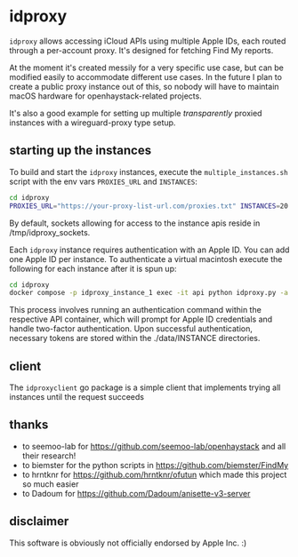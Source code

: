 # idproxy

`idproxy` allows accessing iCloud APIs using multiple Apple IDs, each routed through a per-account proxy. It's designed for fetching Find My reports.

At the moment it's created messily for a very specific use case, but can be modified easily to accommodate different use cases.
In the future I plan to create a public proxy instance out of this, so nobody will have to maintain macOS hardware for openhaystack-related projects.

It's also a good example for setting up multiple *transparently* proxied instances with a wireguard-proxy type setup.

## starting up the instances

To build and start the `idproxy` instances, execute the `multiple_instances.sh` script with the env vars `PROXIES_URL` and `INSTANCES`:

```bash
cd idproxy
PROXIES_URL="https://your-proxy-list-url.com/proxies.txt" INSTANCES=20 multiple_instances.sh up --build -d
```

By default, sockets allowing for access to the instance apis reside in /tmp/idproxy_sockets.

Each `idproxy` instance requires authentication with an Apple ID. You can add one Apple ID per instance.
To authenticate a virtual macintosh execute the following for each instance after it is spun up:
```bash
cd idproxy
docker compose -p idproxy_instance_1 exec -it api python idproxy.py -a -t
```

This process involves running an authentication command within the respective API container, which will prompt for Apple ID credentials and handle two-factor authentication. Upon successful authentication, necessary tokens are stored within the ./data/INSTANCE directories.

## client

The `idproxyclient` go package is a simple client that implements trying all instances until the request succeeds

## thanks

- to seemoo-lab for https://github.com/seemoo-lab/openhaystack and all their research!
- to biemster for the python scripts in https://github.com/biemster/FindMy
- to hrntknr for https://github.com/hrntknr/ofutun which made this project so much easier
- to Dadoum for https://github.com/Dadoum/anisette-v3-server

## disclaimer

This software is obviously not officially endorsed by Apple Inc. :)
